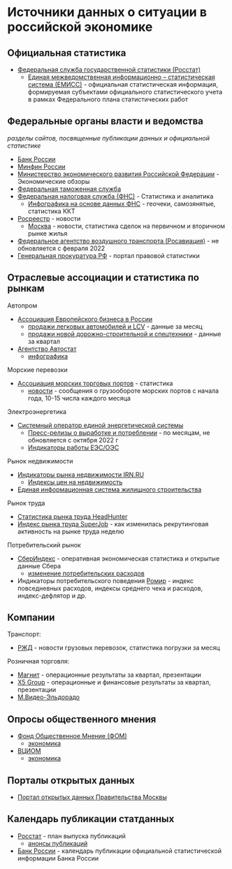 # Источники данных о ситуации в российской экономике

## Официальная статистика

- [Федеральная служба государственной статистики (Росстат)](https://rosstat.gov.ru/)
  - [Единая межведомственная информационно – статистическая система (ЕМИСС)](https://fedstat.ru/) - официальная статистическая информация, формируемая субъектами официального статистического учета в рамках Федерального плана статистических работ

## Федеральные органы власти и ведомства
_разделы сайтов, посвященные публикации данных и официальной статистике_

- [Банк России](https://cbr.ru/statistics/)
- [Минфин России](https://minfin.gov.ru/ru/statistics/)
- [Министерство экономического развития
Российской Федерации](https://economy.gov.ru/material/directions/makroec/ekonomicheskie_obzory/) - Экономические обзоры
- [Федеральная таможенная служба](https://customs.gov.ru/statistic)
- [Федеральная налоговая служба (ФНС)](https://www.nalog.gov.ru/rn77/related_activities/statistics_and_analytics/) - Статистика и аналитика
  - [Инфографика на основе данных ФНС](https://geochecki-vpd.nalog.gov.ru/#/) - геочеки, самозянятые, статистика ККТ
- [Росреестр](https://rosreestr.gov.ru/press/) - новости 
  - [Москва](https://rosreestr.gov.ru/press/archive/reg/) - новости, статистика сделок на первичном и вторичном рынке жилья
- [Федеральное агентство воздушного транспорта (Росавиация)](https://favt.gov.ru/dejatelnost-vozdushnye-perevozki-stat-pokazately/) - не обновляется с февраля 2022
- [Генеральная прокуратура РФ](http://crimestat.ru/) - портал правовой статистики

## Отраслевые ассоциации и статистика по рынкам
Автопром
- [Ассоциация Европейского бизнеса в России](https://aebrus.ru/ru/)
  - [продажи легковых автомобилей и LCV](https://aebrus.ru/ru/media/press-releases/sales-of-cars-and-light-commercial-vehicles.php) - данные за месяц
  - [продажи новой дорожно-строительной и спецтехники](https://aebrus.ru/ru/media/press-releases/sales-of-new-construction-equipment/) - данные за квартал
- [Агентство Автостат](https://www.autostat.ru/)
   - [инфографика](https://www.autostat.ru/infographics/)

Морские перевозки
- [Ассоциация морских торговых портов](https://www.morport.com/rus/content/statistika-0) - статистика
  - [новости](https://www.morport.com/rus/news) - сообщения о грузообороте морских портов с начала года, 10-15 числа каждого месяца

Электроэнергетика
- [Системный оператор единой энергетической системы](https://www.so-ups.ru/)
  - [Пресс-релизы о выработке и потреблении](https://www.so-ups.ru/news/press-release/news-generation/) - по месяцам, не обновляется с октября 2022 г
  - [Индикаторы работы ЕЭС/ОЭС](https://www.so-ups.ru/functioning/ups/indicators/ees-gen-consump-hour/)

Рынок недвижимости
- [Индикаторы рынка недвижимости IRN.RU](https://www.irn.ru/)
  - [Индексы цен на недвижимость](https://www.irn.ru/gd/)
- [Единая информационная система жилищного строительства](https://xn--80az8a.xn--d1aqf.xn--p1ai/)

Рынок труда
- [Статистика рынка труда HeadHunter](https://stats.hh.ru/)
- [Индекс рынка труда SuperJob](https://www.superjob.ru/research/articles/treatise/) - как изменилась рекрутинговая активность на рынке труда неделю

Потребительский рынок
- [СберИндекс](https://sberindex.ru/ru) - оперативная экономическая статистика и открытые данные Сбера
  - [изменение потребительских расходов](https://sberindex.ru/ru/dashboards/ver-izmenenie-trat-po-kategoriyam)
- Индикаторы потребительского поведения [Ромир](https://romir.ru/studies) - индекс повседневных расходов, индексы среднего чека и расходов, индекс-дефлятор и др.

## Компании
Транспорт:
- [РЖД](https://cargo.rzd.ru/ru/9514?rubricator_id=50) - новости грузовых перевозок, статистика погрузки за месяц

Розничная торговля:
- [Магнит](https://www.magnit.com/ru/shareholders-and-investors/presentations/) - операционные результаты за квартал, презентации
- [X5 Group](https://www.x5.ru/ru/Pages/Investors.aspx) - операционные и финансовые результаты за квартал, презентации
- [М.Видео-Эльдорадо](https://www.mvideoeldorado.ru/ru/shareholders-and-investors)

## Опросы общественного мнения

- [Фонд Общественное Мнение (ФОМ)](https://fom.ru/)
  -  [экономика](https://fom.ru/Ekonomika)
- [ВЦИОМ](https://wciom.ru/)
  -  [экономика](https://wciom.ru/tematicheskii-katalog/economy)

## Порталы открытых данных

- [Портал открытых данных Правительства Москвы](https://data.mos.ru/)

## Календарь публикации статданных

- [Росстат](https://rosstat.gov.ru/publications-plans) - план выпуска публикаций
  - [анонсы публикаций](https://rosstat.gov.ru/announcements)
- [Банк России](https://www.cbr.ru/statistics/indcalendar/) - календарь публикации официальной статистической информации Банка России
